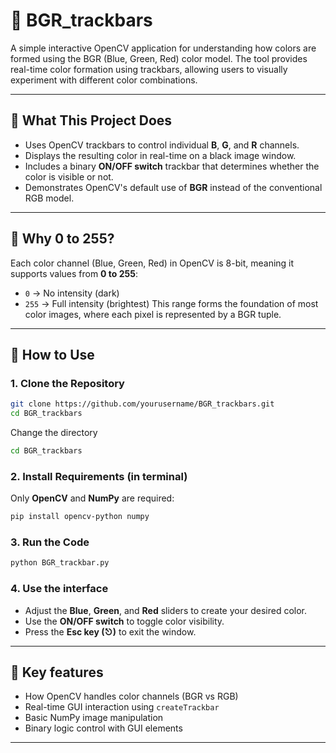 
# 🎨 BGR_trackbars

A simple interactive OpenCV application for understanding how colors are formed using the BGR (Blue, Green, Red) color model. The tool provides real-time color formation using trackbars, allowing users to visually experiment with different color combinations.

---

## 📌 What This Project Does

- Uses OpenCV trackbars to control individual **B**, **G**, and **R** channels.
- Displays the resulting color in real-time on a black image window.
- Includes a binary **ON/OFF switch** trackbar that determines whether the color is visible or not.
- Demonstrates OpenCV's default use of **BGR** instead of the conventional RGB model.

---

## 🧠 Why 0 to 255?

Each color channel (Blue, Green, Red) in OpenCV is 8-bit, meaning it supports values from **0 to 255**:
- `0` → No intensity (dark)
- `255` → Full intensity (brightest)
This range forms the foundation of most color images, where each pixel is represented by a BGR tuple.

---

## 🚀 How to Use

### 1. Clone the Repository

```bash
git clone https://github.com/yourusername/BGR_trackbars.git
cd BGR_trackbars
```
Change the directory

```bash
cd BGR_trackbars
```

### 2. Install Requirements (in terminal)

Only **OpenCV** and **NumPy** are required:

```bash
pip install opencv-python numpy
```

### 3. Run the Code

```bash
python BGR_trackbar.py
```

### 4. Use the interface

* Adjust the **Blue**, **Green**, and **Red** sliders to create your desired color.
* Use the **ON/OFF switch** to toggle color visibility.
* Press the **Esc key (⎋)** to exit the window.

---

## 🧩 Key features

* How OpenCV handles color channels (BGR vs RGB)
* Real-time GUI interaction using `createTrackbar`
* Basic NumPy image manipulation
* Binary logic control with GUI elements

---
